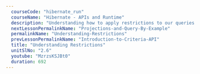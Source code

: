 ```yaml
---
  courseCode: "hibernate_run"
  courseName: "Hibernate - APIs and Runtime"
  description: "Understanding how to apply restrictions to our queries when using Criteria."
  nextLessonPermalinkName: "Projections-and-Query-By-Example"
  permalinkName: "Understanding-Restrictions"
  prevLessonPermalinkName: "Introduction-to-Criteria-API"
  title: "Understanding Restrictions"
  unitSlNo: "2.6"
  youtube: "MzrzsKSJBt0"
  duration: 692
---
```

